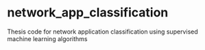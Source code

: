 # network_app_classification
Thesis code for network application classification using supervised machine learning algorithms
